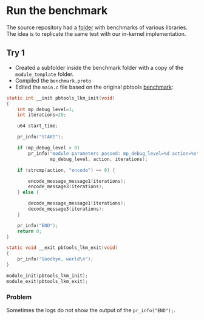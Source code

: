 # Run the benchmark

The source repository had a [folder](https://github.com/eerimoq/pbtools/tree/master/benchmark) with benchmarks of various libraries.
The idea is to replicate the same test with our in-kernel implementation.

## Try 1
- Created a subfolder inside the benchmark folder with a copy of the `module_template` folder.
- Compiled the `benchmark.proto`
- Edited the `main.c` file based on the original pbtools [benchmark](https://github.com/eerimoq/pbtools/blob/master/benchmark/pbtools/main.c):
```c
static int __init pbtools_lkm_init(void)
{
    int mp_debug_level=1;
    int iterations=20;

    u64 start_time;

    pr_info("START");

    if (mp_debug_level > 0)
        pr_info("module parameters passed: mp_debug_level=%d action=%s\niterations=%d\n",
                mp_debug_level, action, iterations);

    if (strcmp(action, "encode") == 0) {

        encode_message_message1(iterations);
        encode_message3(iterations);
    } else {

        decode_message_message1(iterations);
        decode_message3(iterations);
    }

    pr_info("END");
	return 0;
}

static void __exit pbtools_lkm_exit(void)
{
	pr_info("Goodbye, world\n");
}

module_init(pbtools_lkm_init);
module_exit(pbtools_lkm_exit);
```

### Problem
Sometimes the logs do not show the output of the `pr_info("END");`.